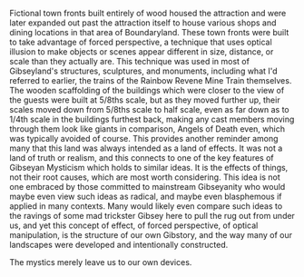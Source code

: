 Fictional town fronts built entirely of wood housed the attraction and were later expanded out past the attraction itself to house various shops and dining locations in that area of Boundaryland. These town fronts were built to take advantage of forced perspective, a technique that uses optical illusion to make objects or scenes appear different in size, distance, or scale than they actually are. This technique was used in most of Gibseyland's structures, sculptures, and monuments, including what I'd referred to earlier, the trains of the Rainbow Revene Mine Train themselves. The wooden scaffolding of the buildings which were closer to the view of the guests were built at 5/8ths scale, but as they moved further up, their scales moved down from 5/8ths scale to half scale, even as far down as to 1/4th scale in the buildings furthest back, making any cast members moving through them look like giants in comparison, Angels of Death even, which was typically avoided of course. This provides another reminder among many that this land was always intended as a land of effects. It was not a land of truth or realism, and this connects to one of the key features of Gibseyan Mysticism which holds to similar ideas. It is the effects of things, not their root causes, which are most worth considering. This idea is not one embraced by those committed to mainstream Gibseyanity who would maybe even view such ideas as radical, and maybe even blasphemous if applied in many contexts. Many would likely even compare such ideas to the ravings of some mad trickster Gibsey here to pull the rug out from under us, and yet this concept of effect, of forced perspective, of optical manipulation, is the structure of our own Gibstory, and the way many of our landscapes were developed and intentionally constructed.

The mystics merely leave us to our own devices.